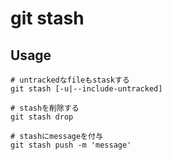 # git stash

## Usage

```shell
# untrackedなfileもstaskする
git stash [-u|--include-untracked]

# stashを削除する
git stash drop

# stashにmessageを付与
git stash push -m 'message'
```
